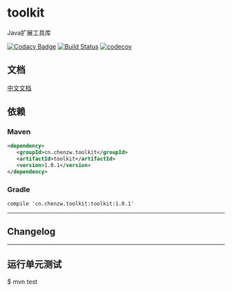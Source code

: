 # toolkit

Java扩展工具库

[![Codacy Badge](https://api.codacy.com/project/badge/Grade/3a01d0ffcca4412594bd3d80c5cdf90f)](https://www.codacy.com/manual/otary/toolkit?utm_source=github.com&amp;utm_medium=referral&amp;utm_content=otary/toolkit&amp;utm_campaign=Badge_Grade)
[![Build Status](https://travis-ci.org/otary/toolkit.svg?branch=master)](https://travis-ci.org/otary/toolkit)
[![codecov](https://codecov.io/gh/otary/toolkit/branch/master/graph/badge.svg)](https://codecov.io/gh/otary/toolkit)


## 文档

[中文文档](https://otary.github.io/toolkit/#/zh-cn/quickStart)


## 依赖

### Maven

```` xml
<dependency>
   <groupId>cn.chenzw.toolkit</groupId>
   <artifactId>toolkit</artifactId>
   <version>1.0.1</version>
</dependency>
````

### Gradle

```
compile 'cn.chenzw.toolkit:toolkit:1.0.1'
```
---

## Changelog




---

[](zh-cn/commons.md ':include')

[](zh-cn/io.md ':include')

[](zh-cn/dozer.md ':include')

[](zh-cn/freemarker.md ':include')

[](zh-cn/codec.md ':include')

[](zh-cn/http.md ':include')

[](zh-cn/ws.md ':include')

[](zh-cn/cache.md ':include')

[](zh-cn/logging.md ':include')

[](zh-cn/spring.md ':include')

[](zh-cn/datasource.md ':include')

[](zh-cn/authentication.md ':include')


## 运行单元测试

$ mvn test


